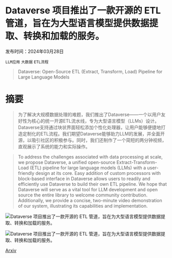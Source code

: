 # Dataverse 项目推出了一款开源的 ETL 管道，旨在为大型语言模型提供数据提取、转换和加载的服务。

发布时间：2024年03月28日

`LLM应用` `大数据` `ETL流程`

> Dataverse: Open-Source ETL (Extract, Transform, Load) Pipeline for Large Language Models

# 摘要

> 为了解决大规模数据处理的难题，我们推出了Dataverse——一个以用户友好性为核心的统一开源ETL流水线，专为大型语言模型（LLMs）设计。Dataverse支持通过块状界面轻松添加个性化处理器，让用户能够便捷地打造定制化的ETL流程。我们期望Dataverse能够助力LLM的发展，并全面开源，以吸引社区的积极参与。同时，我们还制作了一个简短的两分钟视频，直观展示了系统的能力和实际操作。

> To address the challenges associated with data processing at scale, we propose Dataverse, a unified open-source Extract-Transform-Load (ETL) pipeline for large language models (LLMs) with a user-friendly design at its core. Easy addition of custom processors with block-based interface in Dataverse allows users to readily and efficiently use Dataverse to build their own ETL pipeline. We hope that Dataverse will serve as a vital tool for LLM development and open source the entire library to welcome community contribution. Additionally, we provide a concise, two-minute video demonstration of our system, illustrating its capabilities and implementation.

![Dataverse 项目推出了一款开源的 ETL 管道，旨在为大型语言模型提供数据提取、转换和加载的服务。](../../../paper_images/2403.19340/fig01.jpg)

![Dataverse 项目推出了一款开源的 ETL 管道，旨在为大型语言模型提供数据提取、转换和加载的服务。](../../../paper_images/2403.19340/fig02.jpg)

[Arxiv](https://arxiv.org/abs/2403.19340)